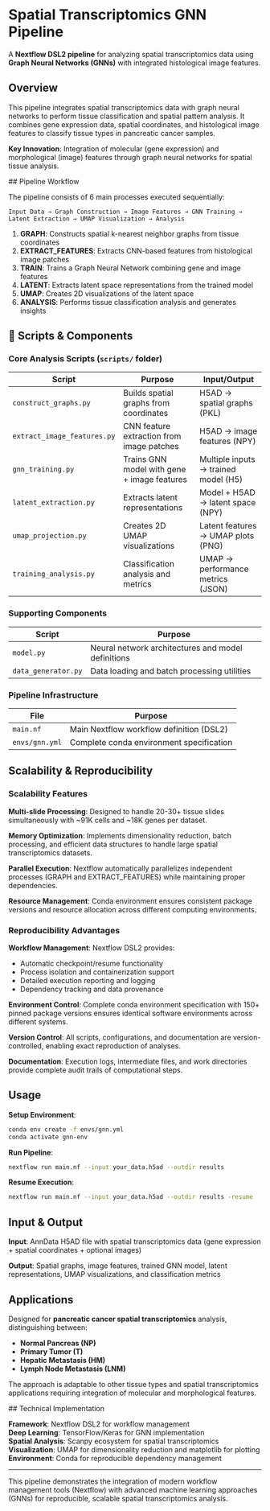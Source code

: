 # Spatial Transcriptomics GNN Pipeline

A **Nextflow DSL2 pipeline** for analyzing spatial transcriptomics data using **Graph Neural Networks (GNNs)** with integrated histological image features.

## Overview

This pipeline integrates spatial transcriptomics data with graph neural networks to perform tissue classification and spatial pattern analysis. It combines gene expression data, spatial coordinates, and histological image features to classify tissue types in pancreatic cancer samples.

**Key Innovation**: Integration of molecular (gene expression) and morphological (image) features through graph neural networks for spatial tissue analysis.

##️ Pipeline Workflow

The pipeline consists of 6 main processes executed sequentially:

```
Input Data → Graph Construction → Image Features → GNN Training → Latent Extraction → UMAP Visualization → Analysis
```

1. **GRAPH**: Constructs spatial k-nearest neighbor graphs from tissue coordinates
2. **EXTRACT_FEATURES**: Extracts CNN-based features from histological image patches  
3. **TRAIN**: Trains a Graph Neural Network combining gene and image features
4. **LATENT**: Extracts latent space representations from the trained model
5. **UMAP**: Creates 2D visualizations of the latent space
6. **ANALYSIS**: Performs tissue classification analysis and generates insights

## 📁 Scripts & Components

### Core Analysis Scripts (`scripts/` folder)

| Script | Purpose | Input/Output |
|--------|---------|--------------|
| `construct_graphs.py` | Builds spatial graphs from coordinates | H5AD → spatial graphs (PKL) |
| `extract_image_features.py` | CNN feature extraction from image patches | H5AD → image features (NPY) |
| `gnn_training.py` | Trains GNN model with gene + image features | Multiple inputs → trained model (H5) |
| `latent_extraction.py` | Extracts latent representations | Model + H5AD → latent space (NPY) |
| `umap_projection.py` | Creates 2D UMAP visualizations | Latent features → UMAP plots (PNG) |
| `training_analysis.py` | Classification analysis and metrics | UMAP → performance metrics (JSON) |

### Supporting Components

| Script | Purpose |
|--------|---------|
| `model.py` | Neural network architectures and model definitions |
| `data_generator.py` | Data loading and batch processing utilities |

### Pipeline Infrastructure

| File | Purpose |
|------|---------|
| `main.nf` | Main Nextflow workflow definition (DSL2) |
| `envs/gnn.yml` | Complete conda environment specification |

## Scalability & Reproducibility

### Scalability Features

**Multi-slide Processing**: Designed to handle 20-30+ tissue slides simultaneously with ~91K cells and ~18K genes per dataset.

**Memory Optimization**: Implements dimensionality reduction, batch processing, and efficient data structures to handle large spatial transcriptomics datasets.

**Parallel Execution**: Nextflow automatically parallelizes independent processes (GRAPH and EXTRACT_FEATURES) while maintaining proper dependencies.

**Resource Management**: Conda environment ensures consistent package versions and resource allocation across different computing environments.

### Reproducibility Advantages

**Workflow Management**: Nextflow DSL2 provides:
- Automatic checkpoint/resume functionality
- Process isolation and containerization support
- Detailed execution reporting and logging
- Dependency tracking and data provenance

**Environment Control**: Complete conda environment specification with 150+ pinned package versions ensures identical software environments across different systems.

**Version Control**: All scripts, configurations, and documentation are version-controlled, enabling exact reproduction of analyses.

**Documentation**: Execution logs, intermediate files, and work directories provide complete audit trails of computational steps.

## Usage

**Setup Environment**:
```bash
conda env create -f envs/gnn.yml
conda activate gnn-env
```

**Run Pipeline**:
```bash
nextflow run main.nf --input your_data.h5ad --outdir results
```

**Resume Execution**:
```bash
nextflow run main.nf --input your_data.h5ad --outdir results -resume
```

## Input & Output

**Input**: AnnData H5AD file with spatial transcriptomics data (gene expression + spatial coordinates + optional images)

**Output**: Spatial graphs, image features, trained GNN model, latent representations, UMAP visualizations, and classification metrics

## Applications

Designed for **pancreatic cancer spatial transcriptomics** analysis, distinguishing between:
- **Normal Pancreas (NP)**
- **Primary Tumor (T)** 
- **Hepatic Metastasis (HM)**
- **Lymph Node Metastasis (LNM)**

The approach is adaptable to other tissue types and spatial transcriptomics applications requiring integration of molecular and morphological features.

##️ Technical Implementation

**Framework**: Nextflow DSL2 for workflow management  
**Deep Learning**: TensorFlow/Keras for GNN implementation  
**Spatial Analysis**: Scanpy ecosystem for spatial transcriptomics  
**Visualization**: UMAP for dimensionality reduction and matplotlib for plotting  
**Environment**: Conda for reproducible dependency management

---

This pipeline demonstrates the integration of modern workflow management tools (Nextflow) with advanced machine learning approaches (GNNs) for reproducible, scalable spatial transcriptomics analysis.
